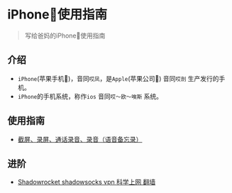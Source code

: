 # iPhone📱使用指南
> 写给爸妈的iPhone📱使用指南

## 介绍

- `iPhone`(苹果手机📱)，音同`哎凤`，是`Apple`(苹果公司) 音同`哎剖` 生产发行的手机。
- `iPhone`的手机系统，称作`ios` 音同`哎～欧～唉斯` 系统。

## 使用指南

- [截屏、录屏、通话录音、录音（语音备忘录）](../iPhone/screen-record.md)

## 进阶

- [Shadowrocket shadowsocks vpn 科学上网 翻墙](../iPhone/Shadowrocket.md)
